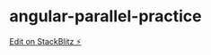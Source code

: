 # angular-parallel-practice

[Edit on StackBlitz ⚡️](https://stackblitz.com/edit/angular-parallel-practice)